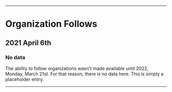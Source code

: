 
***

# Organization Follows

## 2021 April 6th

### No data

The ability to follow organizations wasn't made available until 2022, Monday, March 21st. For that reason, there is no data here. This is simply a placeholder entry.

***
